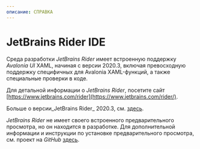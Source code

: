 ```yaml
---
описание: СПРАВКА
---
```


# JetBrains Rider IDE

Среда разработки _JetBrains Rider_ имеет встроенную поддержку _Avalonia UI_ XAML, начиная с версии 2020.3, включая превосходную поддержку специфичных для Avalonia XAML-функций, а также специальные проверки в коде.

Для детальной информации о _JetBrains Rider_, посетите сайт [https://www.jetbrains.com/rider](https://www.jetbrains.com/rider/).

Больше о версии_JetBrains Rider_ 2020.3, см. [здесь](https://www.jetbrains.com/rider/whatsnew/2020-3/#version-2020-3-avalonia-support).

_JetBrains Rider_ не имеет своего встроенного предварительного просмотра, но он находится в разработке. Для дополнительной информации и инструкции по установке предварительного просмотра, см. проект на _GitHub_ [здесь](https://github.com/ForNeVeR/AvaloniaRider).
